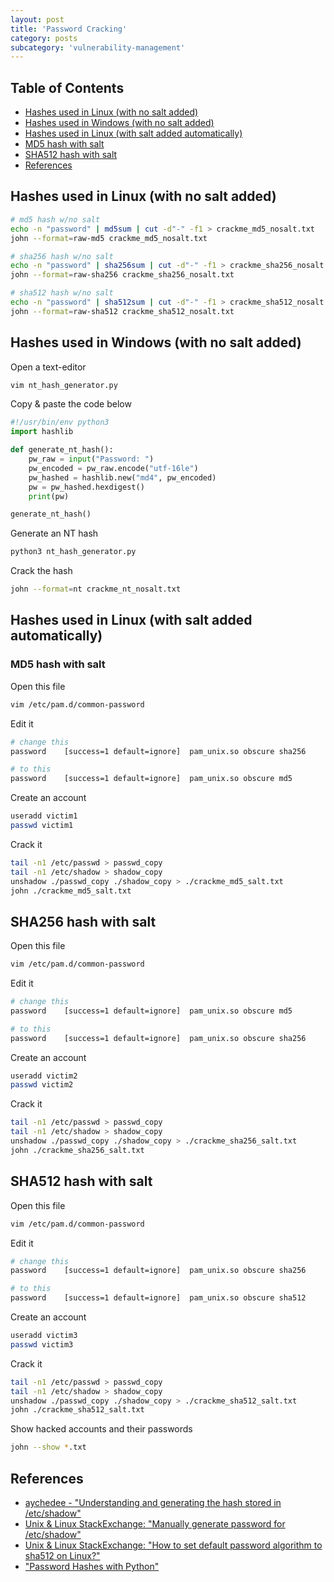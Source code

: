 ```yaml
---
layout: post
title: 'Password Cracking'
category: posts
subcategory: 'vulnerability-management'
---
```


## Table of Contents
* [Hashes used in Linux (with no salt added)](#hashes-used-linux-with-no-salt-added)
* [Hashes used in Windows (with no salt added)](#hashes-used-in-windows-with-no-salt-added)
* [Hashes used in Linux (with salt added automatically)](#hashes-used-in-linux-with-salt-added-automatically)
* [MD5 hash with salt](#md5-hash-with-salt)
* [SHA512 hash with salt](#sha512-hash-with-salt)
* [References](#references)

## Hashes used in Linux (with no salt added)
```bash
# md5 hash w/no salt
echo -n "password" | md5sum | cut -d"-" -f1 > crackme_md5_nosalt.txt
john --format=raw-md5 crackme_md5_nosalt.txt

# sha256 hash w/no salt
echo -n "password" | sha256sum | cut -d"-" -f1 > crackme_sha256_nosalt.txt
john --format=raw-sha256 crackme_sha256_nosalt.txt

# sha512 hash w/no salt
echo -n "password" | sha512sum | cut -d"-" -f1 > crackme_sha512_nosalt.txt
john --format=raw-sha512 crackme_sha512_nosalt.txt
```

## Hashes used in Windows (with no salt added)
Open a text-editor
```bash
vim nt_hash_generator.py 
```

Copy & paste the code below
```python
#!/usr/bin/env python3
import hashlib

def generate_nt_hash():
    pw_raw = input("Password: ")
    pw_encoded = pw_raw.encode("utf-16le")
    pw_hashed = hashlib.new("md4", pw_encoded)
    pw = pw_hashed.hexdigest()
    print(pw)

generate_nt_hash()
```

Generate an NT hash
```bash
python3 nt_hash_generator.py 
```

Crack the hash
```bash
john --format=nt crackme_nt_nosalt.txt 
```

## Hashes used in Linux (with salt added automatically)
### MD5 hash with salt
Open this file
```bash
vim /etc/pam.d/common-password
```

Edit it
```bash
# change this
password	[success=1 default=ignore]	pam_unix.so obscure sha256

# to this
password	[success=1 default=ignore]	pam_unix.so obscure md5
```

Create an account 
```bash
useradd victim1
passwd victim1
```

Crack it
```bash
tail -n1 /etc/passwd > passwd_copy
tail -n1 /etc/shadow > shadow_copy
unshadow ./passwd_copy ./shadow_copy > ./crackme_md5_salt.txt
john ./crackme_md5_salt.txt    
```

## SHA256 hash with salt
Open this file
```bash
vim /etc/pam.d/common-password
```

Edit it
```bash
# change this
password	[success=1 default=ignore]	pam_unix.so obscure md5

# to this
password	[success=1 default=ignore]	pam_unix.so obscure sha256
```

Create an account 
```bash
useradd victim2
passwd victim2
```

Crack it
```bash
tail -n1 /etc/passwd > passwd_copy
tail -n1 /etc/shadow > shadow_copy
unshadow ./passwd_copy ./shadow_copy > ./crackme_sha256_salt.txt
john ./crackme_sha256_salt.txt    
```

## SHA512 hash with salt
Open this file
```bash
vim /etc/pam.d/common-password
```

Edit it
```bash
# change this
password	[success=1 default=ignore]	pam_unix.so obscure sha256

# to this
password	[success=1 default=ignore]	pam_unix.so obscure sha512
```

Create an account
```bash
useradd victim3
passwd victim3
```

Crack it
```bash
tail -n1 /etc/passwd > passwd_copy
tail -n1 /etc/shadow > shadow_copy
unshadow ./passwd_copy ./shadow_copy > ./crackme_sha512_salt.txt
john ./crackme_sha512_salt.txt    
```

Show hacked accounts and their passwords
```bash
john --show *.txt
```

## References
* [aychedee - "Understanding and generating the hash stored in /etc/shadow"](https://www.aychedee.com/2012/03/14/etc_shadow-password-hash-formats/)
* [Unix & Linux StackExchange: "Manually generate password for /etc/shadow"](https://unix.stackexchange.com/questions/81240/manually-generate-password-for-etc-shadow)
* [Unix & Linux StackExchange: "How to set default password algorithm to sha512 on Linux?"](https://unix.stackexchange.com/questions/196085/how-to-set-default-password-algorithm-to-sha512-on-linux)
* ["Password Hashes with Python"](https://samsclass.info/124/proj14/p7a-pw.htm)
